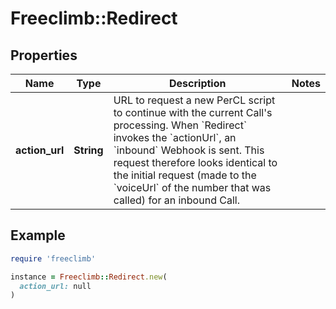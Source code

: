 # Freeclimb::Redirect

## Properties

| Name | Type | Description | Notes |
| ---- | ---- | ----------- | ----- |
| **action_url** | **String** | URL to request a new PerCL script to continue with the current Call&#39;s processing. When &#x60;Redirect&#x60; invokes the &#x60;actionUrl&#x60;, an &#x60;inbound&#x60; Webhook is sent. This request therefore looks identical to the initial request (made to the &#x60;voiceUrl&#x60; of the number that was called) for an inbound Call. |  |

## Example

```ruby
require 'freeclimb'

instance = Freeclimb::Redirect.new(
  action_url: null
)
```

